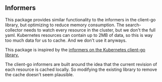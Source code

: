 ## Informers

This package provides similar functionality to the informers in the client-go library, but optimizing to reduce memory consumption. The search-collector needs to watch every resource in the cluster, but we don't the full yaml. Kubernetes resources can contain up to 2MB of data, so this is way too much data for us to cache. And we don't use it anyways.

This package is inspired by the [informers on the Kubernetes client-go library.](https://github.com/kubernetes/client-go/tree/master/informers)

The client-go informers are built around the idea that the current revision of each resource is cached locally. So modifying the existing library to remove the cache doesn't seem plausible.